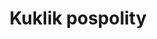 ---
title: 'Kuklik pospolity'
latina: '(Geum urbanum)'
pubDate: 'Jun 12 2025'
mainImage: 'kuklik_pospolity.jpeg'
level1: 'rośliny naczyniowe'
level2: 'różowce'
level3: 'różowate'
level4: 'kuklik'
flowertime: 'maj - wrzesień'
where: 'Występuje w Europie (bez północnych i południowych krańców), w północnej Afryce (od Maroka po Tunezję), zachodniej Azji (na wschodzie po Iran i Kazachstan), a jako gatunek zawleczony również w Ameryce Północnej, Kraju Nadmorskim i Nowej Zelandii. W Polsce jest pospolity na całym niżu i w niższych położeniach górskich (w Polsce do nieco ponad 1300 m n.p.m.).'
---